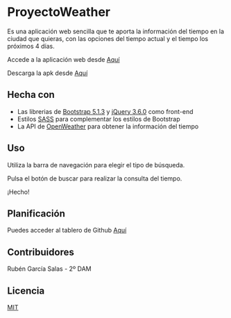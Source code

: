 # ProyectoWeather

Es una aplicación web sencilla que te aporta la información del tiempo en la ciudad que quieras, con las opciones del tiempo actual y el tiempo los próximos 4 días.

Accede a la aplicación web desde [Aquí](https://rubengs.github.io/ProyectoWeather/)

Descarga la apk desde [Aquí](https://github.com/RUBENGS/ProyectoWeather/releases/download/weather-app-test/WeatherApp.apk)

## Hecha con

- Las librerias de [Bootstrap 5.1.3](https://getbootstrap.com/) y [jQuery 3.6.0](https://jquery.com/) como front-end
- Estilos [SASS](https://sass-lang.com/) para complementar los estilos de Bootstrap
- La API de [OpenWeather](https://openweathermap.org/) para obtener la información del tiempo

## Uso

Utiliza la barra de navegación para elegir el tipo de búsqueda.

Pulsa el botón de buscar para realizar la consulta del tiempo.

¡Hecho!

## Planificación

Puedes acceder al tablero de Github [Aquí](https://github.com/RUBENGS/ProyectoWeather/projects/1)

## Contribuidores

Rubén García Salas - 2º DAM

## Licencia

[MIT](https://choosealicense.com/licenses/mit/)
